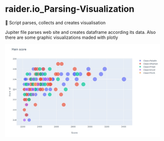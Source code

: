 # raider.io_Parsing-Visualization

:signal_strength: Script parses, collects and creates visualisation 

Jupiter file parses web site and creates dataframe according its data. Also there are some graphic visualizations maded with plotly 

![graph](https://github.com/teora13/raider.io_Parsing-Visualization/blob/main/graph.jpg)
